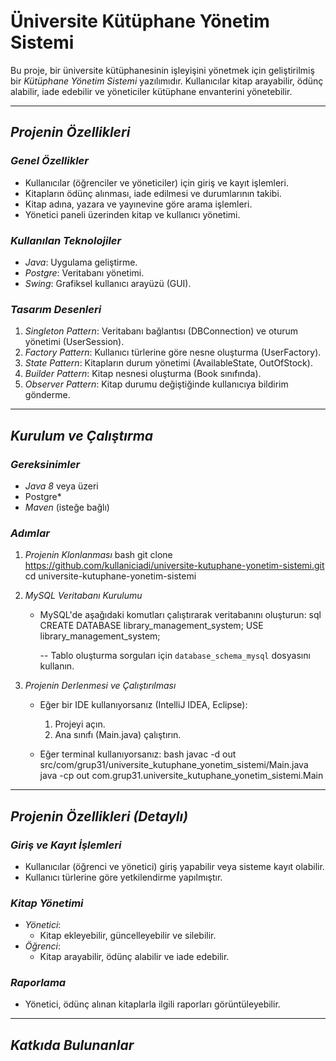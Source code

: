 # Üniversite Kütüphane Yönetim Sistemi

Bu proje, bir üniversite kütüphanesinin işleyişini yönetmek için geliştirilmiş bir *Kütüphane Yönetim Sistemi* yazılımıdır. Kullanıcılar kitap arayabilir, ödünç alabilir, iade edebilir ve yöneticiler kütüphane envanterini yönetebilir.

---

## *Projenin Özellikleri*

### *Genel Özellikler*
- Kullanıcılar (öğrenciler ve yöneticiler) için giriş ve kayıt işlemleri.
- Kitapların ödünç alınması, iade edilmesi ve durumlarının takibi.
- Kitap adına, yazara ve yayınevine göre arama işlemleri.
- Yönetici paneli üzerinden kitap ve kullanıcı yönetimi.

### *Kullanılan Teknolojiler*
- *Java*: Uygulama geliştirme.
- *Postgre*: Veritabanı yönetimi.
- *Swing*: Grafiksel kullanıcı arayüzü (GUI).

### *Tasarım Desenleri*
1. *Singleton Pattern*: Veritabanı bağlantısı (DBConnection) ve oturum yönetimi (UserSession).
2. *Factory Pattern*: Kullanıcı türlerine göre nesne oluşturma (UserFactory).
3. *State Pattern*: Kitapların durum yönetimi (AvailableState, OutOfStock).
4. *Builder Pattern*: Kitap nesnesi oluşturma (Book sınıfında).
5. *Observer Pattern*: Kitap durumu değiştiğinde kullanıcıya bildirim gönderme.

---

## *Kurulum ve Çalıştırma*

### *Gereksinimler*
- *Java 8* veya üzeri
- Postgre*
- *Maven* (isteğe bağlı)

### *Adımlar*
1. *Projenin Klonlanması*
   bash
   git clone https://github.com/kullaniciadi/universite-kutuphane-yonetim-sistemi.git
   cd universite-kutuphane-yonetim-sistemi
   

2. *MySQL Veritabanı Kurulumu*
   - MySQL'de aşağıdaki komutları çalıştırarak veritabanını oluşturun:
     sql
     CREATE DATABASE library_management_system;
     USE library_management_system;

     -- Tablo oluşturma sorguları için `database_schema_mysql` dosyasını kullanın.
     

3. *Projenin Derlenmesi ve Çalıştırılması*
   - Eğer bir IDE kullanıyorsanız (IntelliJ IDEA, Eclipse):
     1. Projeyi açın.
     2. Ana sınıfı (Main.java) çalıştırın.

   - Eğer terminal kullanıyorsanız:
     bash
     javac -d out src/com/grup31/universite_kutuphane_yonetim_sistemi/Main.java
     java -cp out com.grup31.universite_kutuphane_yonetim_sistemi.Main
     

---

## *Projenin Özellikleri (Detaylı)*

### *Giriş ve Kayıt İşlemleri*
- Kullanıcılar (öğrenci ve yönetici) giriş yapabilir veya sisteme kayıt olabilir.
- Kullanıcı türlerine göre yetkilendirme yapılmıştır.

### *Kitap Yönetimi*
- *Yönetici*:
  - Kitap ekleyebilir, güncelleyebilir ve silebilir.
- *Öğrenci*:
  - Kitap arayabilir, ödünç alabilir ve iade edebilir.

### *Raporlama*
- Yönetici, ödünç alınan kitaplarla ilgili raporları görüntüleyebilir.

---

## *Katkıda Bulunanlar*

